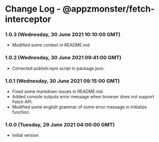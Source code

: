 # Change Log - @appzmonster/fetch-interceptor

### 1.0.3 (Wednesday, 30 June 2021 10:10:00 GMT)

- Modified some context in README.md.

### 1.0.2 (Wednesday, 30 June 2021 09:41:00 GMT)

- Corrected publish:npm script in package.json.

### 1.0.1 (Wednesday, 30 June 2021 09:15:00 GMT)

- Fixed some markdown issues in README.md.
- Added console outputs error message when browser does not support Fetch API.
- Modified some english grammar of some error message in initialize function.

### 1.0.0 (Tuesday, 29 June 2021 04:00:00 GMT)

- Initial version
